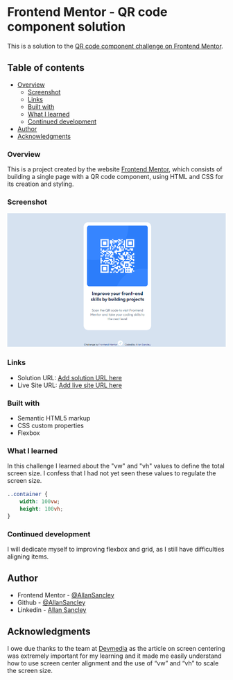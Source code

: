 # Frontend Mentor - QR code component solution

This is a solution to the [QR code component challenge on Frontend Mentor](https://www.frontendmentor.io/challenges/qr-code-component-iux_sIO_H).

## Table of contents

- [Overview](#overview)
  - [Screenshot](#screenshot)
  - [Links](#links)
  - [Built with](#built-with)
  - [What I learned](#what-i-learned)
  - [Continued development](#continued-development)
- [Author](#author)
- [Acknowledgments](#acknowledgments)

### Overview

This is a project created by the website [Frontend Mentor](https://www.frontendmentor.io), which consists of building a single page with a QR code component, using HTML and CSS for its creation and styling.

### Screenshot

![](../qr-code-component-main/images/QRcode-by_Allan.png)

### Links

- Solution URL: [Add solution URL here](https://your-solution-url.com)
- Live Site URL: [Add live site URL here](https://your-live-site-url.com)

### Built with

- Semantic HTML5 markup
- CSS custom properties
- Flexbox

### What I learned

In this challenge I learned about the "vw" and "vh" values ​​to define the total screen size. I confess that I had not yet seen these values ​​to regulate the screen size.

```css
..container {
    width: 100vw;
    height: 100vh;
}
```

### Continued development

I will dedicate myself to improving flexbox and grid, as I still have difficulties aligning items.

## Author

- Frontend Mentor - [@AllanSancley](https://www.frontendmentor.io/profile/AllanSancley)
- Github - [@AllanSancley](https://github.com/AllanSancley)
- Linkedin - [Allan Sancley](www.linkedin.com/in/allan-sancley-12b583193)

## Acknowledgments

I owe due thanks to the team at [Devmedia](https://www.devmedia.com.br/como-centralizar-divs-em-html-e-css/37568) as the article on screen centering was extremely important for my learning and it made me easily understand how to use screen center alignment and the use of “vw” and “vh” to scale the screen size.